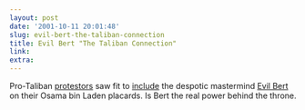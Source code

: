 ```yaml
---
layout: post
date: '2001-10-11 20:01:48'
slug: evil-bert-the-taliban-connection
title: Evil Bert "The Taliban Connection"
link: 
extra: 
---
```


Pro-Taliban [protestors](http://www.wired.com/news/conflict/0,2100,47450,00.html) saw fit to [include](http://www.foxnews.com/story/0,2933,36218,00.html) the despotic mastermind [Evil Bert](http://www.fractalcow.com/bert/index.html) on their Osama bin Laden placards. Is Bert the real power behind the throne.
